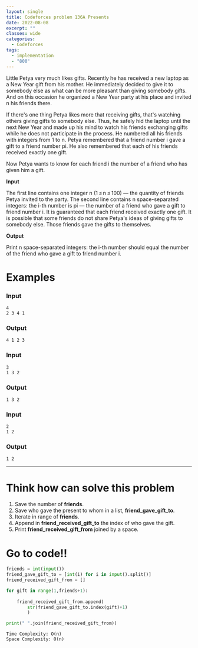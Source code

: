 ```yaml
---
layout: single
title: Codeforces problem 136A Presents
date: 2022-08-08
excerpt: ""
classes: wide
categories:
  - Codeforces
tags:
  - implementation
  - "800"
---
```


Little Petya very much likes gifts. Recently he has received a new laptop as a New Year gift from his mother. He immediately decided to give it to somebody else as what can be more pleasant than giving somebody gifts. And on this occasion he organized a New Year party at his place and invited n his friends there.

If there's one thing Petya likes more that receiving gifts, that's watching others giving gifts to somebody else. Thus, he safely hid the laptop until the next New Year and made up his mind to watch his friends exchanging gifts while he does not participate in the process. He numbered all his friends with integers from 1 to n. Petya remembered that a friend number i gave a gift to a friend number pi. He also remembered that each of his friends received exactly one gift.

Now Petya wants to know for each friend i the number of a friend who has given him a gift.

**Input**

The first line contains one integer n (1 ≤ n ≤ 100) — the quantity of friends Petya invited to the party. The second line contains n space-separated integers: the i-th number is pi — the number of a friend who gave a gift to friend number i. It is guaranteed that each friend received exactly one gift. It is possible that some friends do not share Petya's ideas of giving gifts to somebody else. Those friends gave the gifts to themselves.

**Output**

Print n space-separated integers: the i-th number should equal the number of the friend who gave a gift to friend number i.

# Examples

### **Input**
```
4
2 3 4 1
```
### **Output**
```
4 1 2 3
```
### **Input**
```
3
1 3 2
```
### **Output**
```
1 3 2
```
### **Input**
```
2
1 2
```
### **Output**
```
1 2
```

---

# Think how can solve this problem
1. Save the number of **friends**.
2. Save who gave the present to whom in a list, **friend_gave_gift_to**.
3. Iterate in range of **friends**.
4. Append in **friend_received_gift_to** the index of who gave the gift.
5. Print **friend_received_gift_from** joined by a space.

    
# Go to code!!

```python
friends = int(input())
friend_gave_gift_to = [int(i) for i in input().split()]
friend_received_gift_from = []

for gift in range(1,friends+1):
    
    friend_received_gift_from.append(
        str(friend_gave_gift_to.index(gift)+1)
        )

print(" ".join(friend_received_gift_from))

```
```
Time Complexity: O(n)
Space Complexity: O(n)
```
